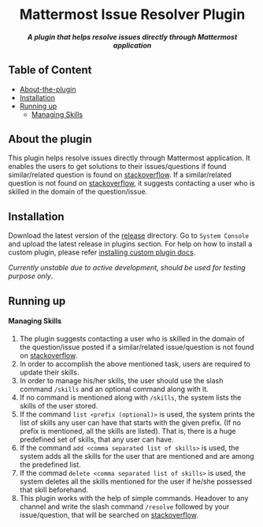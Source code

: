<p align="center">
	<h1 align="center">Mattermost Issue Resolver Plugin</h1>
	<h5 align="center">A plugin that helps resolve issues directly through Mattermost application</h5>
</p>


## Table of Content
- [About-the-plugin](#about-the-plugin)
- [Installation](#installation)
- [Running up](#running-up)
	* [Managing Skills](#managing-skills)
## About the plugin
This plugin helps resolve issues directly through Mattermost application. It enables the users to get solutions to their issues/questions if found similar/related question is found on [stackoverflow](https://www.stackoverflow.com). If a similar/related question is not found on [stackoverflow](https://www.stackoverflow.com), it suggests contacting a user who is skilled in the domain of the question/issue.
## Installation
Download the latest version of the [release](https://github.com/abdulsmapara/mattermost-plugin-issue-resolver/releases) directory. Go to `System Console` and upload the latest release in plugins section. For help on how to install a custom plugin, please refer [installing custom plugin docs](https://docs.mattermost.com/administration/plugins.html#custom-plugins).

*Currently unstable due to active development, should be used for testing purpose only*. 


## Running up
#### Managing Skills
1. The plugin suggests contacting a user who is skilled in the domain of the question/issue posted if a similar/related issue/question is not found on [stackoverflow](https://www.stackoverflow.com). 
1. In order to accomplish the above mentioned task, users are required to update their skills.
1. In order to manage his/her skills, the user should use the slash command ```/skills``` and an optional command along with it. 
1. If no command is mentioned along with ```/skills```, the system lists the skills of the user stored.
1. If the command ```list <prefix (optional)>``` is used, the system prints the list of skills any user can have that starts with the given prefix. (If no prefix is mentioned, all the skills are listed). That is, there is a huge predefined set of skills, that any user can have. 
1. If the command ```add <comma separated list of skills>``` is used, the system adds all the skills for the user that are mentioned and are among the predefined list.
1. If the commad ```delete <comma separated list of skills>``` is used, the system deletes all the skills mentioned for the user if he/she possessed that skill beforehand.
1. This plugin works with the help of simple commands. Headover to any channel and write the slash command ```/resolve``` followed by your issue/question, that will be searched on [stackoverflow](https://www.stackoverflow.com).